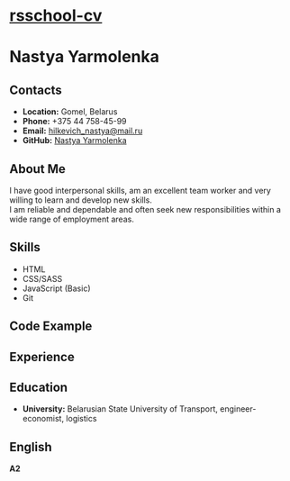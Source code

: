 # __[rsschool-cv](https://NastyaYarmolenka.github.io/rsschool-cv/cv)__ 

# __Nastya Yarmolenka__

## __Contacts__
- __Location:__ Gomel, Belarus
- __Phone:__ +375 44 758-45-99
- __Email:__ hilkevich_nastya@mail.ru
- __GitHub:__ [Nastya Yarmolenka](https://github.com/NastyaYarmolenka)

## __About Me__
I have good interpersonal skills, am an excellent team worker and very willing to learn and develop new skills.\
I am reliable and dependable and often seek new responsibilities within a wide range of employment areas.

## __Skills__
- HTML
- CSS/SASS
- JavaScript (Basic)
- Git

## __Code Example__

## __Experience__

## __Education__
- __University:__ Belarusian State University of Transport, engineer-economist, logistics

## __English__
__A2__